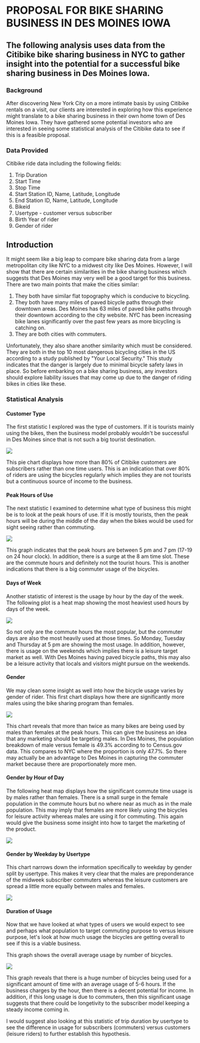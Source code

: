# PROPOSAL FOR BIKE SHARING BUSINESS IN DES MOINES IOWA
## The following analysis uses data from the Citibike bike sharing business in NYC to gather insight into the potential for a successful bike sharing business in Des Moines Iowa.  
### Background
After discovering New York City on a more intimate basis by using Citibike rentals on a visit, our clients are interested in exploring how this experience might translate to a bike sharing business in their own home town of Des Moines Iowa.  They have gathered some potential investors who are interested in seeing some statistical analysis of the Citibike data to see if this is a feasible proposal. 

###  Data Provided
Citibike ride data including the following fields:
1. Trip Duration
2. Start Time
3. Stop Time
4. Start Station ID, Name, Latitude, Longitude
5. End Station ID, Name, Latitude, Longitude
6. Bikeid
7. Usertype - customer versus subscriber
8. Birth Year of rider
9. Gender of rider

## Introduction

It might seem like a big leap to compare bike sharing data from a large metropolitan city like NYC to a midwest city like Des Moines.  However, I will show that there are certain similarities in the bike sharing business which suggests that Des Moines may very well be a good target for this business.  There are two main points that make the cities similar:
1.  They both have similar flat topography which is conducive to bicycling.
2.  They both have many miles of paved bicycle paths through their downtown areas.  Des Moines has 63 miles of paved bike paths through their downtown according to the city website.  NYC has been increasing bike lanes significantly over the past few years as more bicycling is catching on.
3.  They are both cities with commuters. 

Unfortunately, they also share another similarity which must be considered.  They are both in the top 10 most dangerous bicycling cities in the US according to a study published by "Your Local Security."  This study indicates that the danger is largely due to minimal bicycle safety laws in place.  So before embarking on a bike sharing business, any investors should explore liability issues that may come up due to the danger of riding bikes in cities like these.

### Statistical Analysis

####  Customer Type

The first statistic I explored was the type of customers.  If it is tourists mainly using the bikes, then the business model probably wouldn't be successful in Des Moines since that is not such a big tourist destination.  

![](https://github.com/xactuary/bikesharing/blob/main/CustomerType.PNG)  

This pie chart displays how more than 80% of Citibike customers are subscribers rather than one time users.  This is an indication that over 80% of riders are using the bicycles regularly which implies they are not tourists but a continuous source of income to the business.  

####  Peak Hours of Use

The next statistic I examined to determine what type of business this might be is to look at the peak hours of use.  If it is mostly tourists, then the peak hours will be during the middle of the day when the bikes would be used for sight seeing rather than commuting.  

![](https://github.com/xactuary/bikesharing/blob/main/PeakHours.PNG)
  
This graph indicates that the peak hours are between 5 pm and 7 pm (17-19 on 24 hour clock).  In addition, there is a surge at the 8 am time slot.  These are the commute hours and definitely not the tourist hours.  This is another indications that there is a big commuter usage of the bicycles.  

#### Days of Week

Another statistic of interest is the usage by hour by the day of the week.  The following plot is a heat map showing the most heaviest used hours by days of the week.
  
![](https://github.com/xactuary/bikesharing/blob/main/HeatHours.PNG)  

So not only are the commute hours the most popular, but the commuter days are also the most heavily used at those times.  So Monday, Tuesday and Thursday at 5 pm are showing the most usage.  In addition, however, there is usage on the weekends which implies there is a leisure target market as well.  With Des Moines having paved bicycle paths, this may also be a leisure activity that locals and visitors might pursue on the weekends.  

#### Gender

We may clean some insight as well into how the bicycle usage varies by gender of rider.  This first chart displays how there are significantly more males using the bike sharing program than females.
  
![](https://github.com/xactuary/bikesharing/blob/main/Gender1.PNG)  

This chart reveals that more than twice as many bikes are being used by males than females at the peak hours.  This can give the business an idea that any marketing should be targeting males.  In Des Moines, the population breakdown of male versus female is 49.3% according to to Census.gov data.  This compares to NYC where the proportion is only 47.7%.  So there may actually be an advantage to Des Moines in capturing the commuter market because there are proportionately more men.

#### Gender by Hour of Day

The following heat map displays how the significant commute time usage is by males rather than females.  There is a small surge in the female population in the commute hours but no where near as much as in the male population.  This may imply that females are more likely using the bicycles for leisure activity whereas males are using it for commuting.  This again would give the business some insight into how to target the marketing of the product.

![](https://github.com/xactuary/bikesharing/blob/main/GenderTripsPerHour.PNG)  

#### Gender by Weekday by Usertype
 
This chart narrows down the information specifically to weekday by gender split by usertype.  This makes it very clear that the males are preponderance of the midweek subscriber commuters whereas the leisure customers are spread a little more equally between males and females.  

![](https://github.com/xactuary/bikesharing/blob/main/GenderbyWeekday.PNG) 

#### Duration of Usage

Now that we have looked at what types of users we would expect to see and perhaps what population to target commuting purpose to versus leisure purpose, let's look at how much usage the bicycles are getting overall to see if this is a viable business.
  
This graph shows the overall average usage by number of bicycles.  

![](https://github.com/xactuary/bikesharing/blob/main/AvgDuration.PNG)  

This graph reveals that there is a huge number of bicycles being used for a significant amount of time with an average usage of 5-6 hours.  If the business charges by the hour, then there is a decent potential for income.  In addition, if this long usage is due to commuters, then this significant usage suggests that there could be longetivity to the subscriber model keeping a steady income coming in.  

I would suggest also looking at this statistic of trip duration by usertype to see the difference in usage for subscribers (commuters) versus customers (leisure riders) to further establish this hypothesis.

























